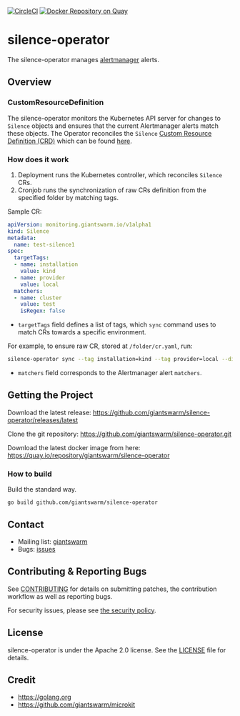 [![CircleCI](https://circleci.com/gh/giantswarm/silence-operator.svg?&style=shield)](https://circleci.com/gh/giantswarm/silence-operator)
[![Docker Repository on Quay](https://quay.io/repository/giantswarm/silence-operator/status "Docker Repository on Quay")](https://quay.io/repository/giantswarm/silence-operator)

# silence-operator

The silence-operator manages [alertmanager](https://github.com/prometheus/alertmanager) alerts.

## Overview

### CustomResourceDefinition

The silence-operator monitors the Kubernetes API server for changes
to `Silence` objects and ensures that the current Alertmanager alerts match these objects.
The Operator reconciles the `Silence` [Custom Resource Definition (CRD)][crd] which
can be found [here][silence-crd].

[crd]: https://kubernetes.io/docs/tasks/access-kubernetes-api/extend-api-custom-resource-definitions/
[silence-crd]: https://github.com/giantswarm/apiextensions/blob/master/pkg/apis/monitoring/v1alpha1/silence_types.go

### How does it work

1. Deployment runs the Kubernetes controller, which reconciles `Silence` CRs.
2. Cronjob runs the synchronization of raw CRs definition from the specified folder by matching tags.

Sample CR:

```yaml
apiVersion: monitoring.giantswarm.io/v1alpha1
kind: Silence
metadata:
  name: test-silence1
spec:
  targetTags:
  - name: installation
    value: kind
  - name: provider
    value: local
  matchers:
  - name: cluster
    value: test
    isRegex: false
```

- `targetTags` field defines a list of tags, which `sync` command uses to match CRs towards a specific environment.

For example, to ensure raw CR, stored at `/folder/cr.yaml`, run:

```bash
silence-operator sync --tag installation=kind --tag provider=local --dir /folder`
```

- `matchers` field corresponds to the Alertmanager alert `matchers`.


## Getting the Project

Download the latest release:
https://github.com/giantswarm/silence-operator/releases/latest

Clone the git repository: https://github.com/giantswarm/silence-operator.git

Download the latest docker image from here:
https://quay.io/repository/giantswarm/silence-operator


### How to build

Build the standard way.

```
go build github.com/giantswarm/silence-operator
```

## Contact

- Mailing list: [giantswarm](https://groups.google.com/forum/!forum/giantswarm)
- Bugs: [issues](https://github.com/giantswarm/silence-operator/issues)

## Contributing & Reporting Bugs

See [CONTRIBUTING](CONTRIBUTING.md) for details on submitting patches, the
contribution workflow as well as reporting bugs.

For security issues, please see [the security policy](SECURITY.md).


## License

silence-operator is under the Apache 2.0 license. See the [LICENSE](LICENSE) file
for details.


## Credit
- https://golang.org
- https://github.com/giantswarm/microkit
